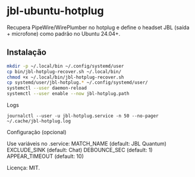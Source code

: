 # jbl-ubuntu-hotplug
Recupera PipeWire/WirePlumber no hotplug e define o headset JBL (saída + microfone) como padrão no Ubuntu 24.04+.

## Instalação
```bash
mkdir -p ~/.local/bin ~/.config/systemd/user
cp bin/jbl-hotplug-recover.sh ~/.local/bin/
chmod +x ~/.local/bin/jbl-hotplug-recover.sh
cp systemd/user/jbl-hotplug.* ~/.config/systemd/user/
systemctl --user daemon-reload
systemctl --user enable --now jbl-hotplug.path

```

Logs

    journalctl --user -u jbl-hotplug.service -n 50 --no-pager
    ~/.cache/jbl-hotplug.log

Configuração (opcional)

Use variáveis no .service:
    MATCH_NAME (default: JBL Quantum)
    EXCLUDE_SINK (default: Chat)
    DEBOUNCE_SEC (default: 1)
    APPEAR_TIMEOUT (default: 10)

Licença: MIT.
